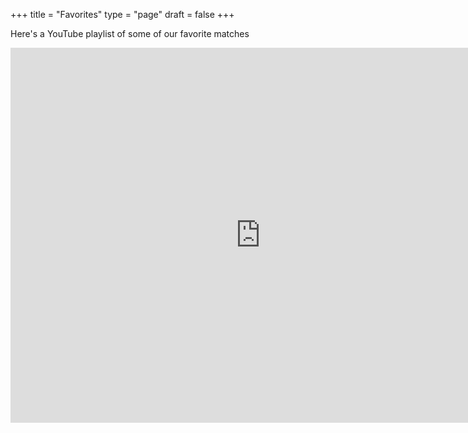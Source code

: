 +++
title = "Favorites"
type = "page"
draft = false
+++

Here's a YouTube playlist of some of our favorite matches

<iframe width="800" height="600" src="https://www.youtube.com/embed/videoseries?list=PLo98-81j1ocKl5JawUZN2ad1WMXCn79ua" frameborder="0" allow="autoplay; encrypted-media" allowfullscreen></iframe>
